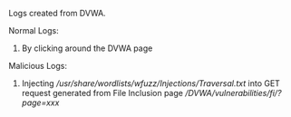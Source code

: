 Logs created from DVWA.

Normal Logs:
1. By clicking around the DVWA page

Malicious Logs:
1. Injecting */usr/share/wordlists/wfuzz/Injections/Traversal.txt* into GET request generated from File Inclusion page */DVWA/vulnerabilities/fi/?page=xxx*
